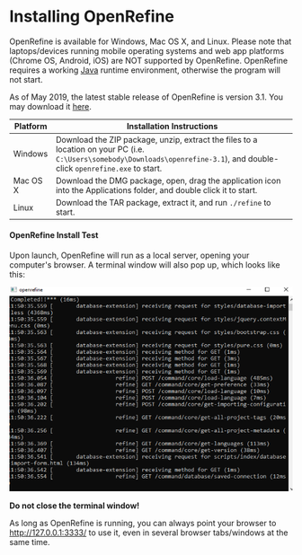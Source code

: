 # Installing OpenRefine

OpenRefine is available for Windows, Mac OS X, and Linux. Please note that laptops/devices running mobile operating systems and web app platforms (Chrome OS, Android, iOS) are NOT supported by OpenRefine. OpenRefine requires a working [Java](https://www.java.com/en/download/) runtime environment, otherwise the program will not start.

As of May 2019, the latest stable release of OpenRefine is version 3.1. You may download it [here](http://openrefine.org/download.html).

| Platform | Installation Instructions |
---------|---------------------------|
| Windows  | Download the ZIP package, unzip, extract the files to a location on your PC (i.e. `C:\Users\somebody\Downloads\openrefine-3.1`), and double-click `openrefine.exe` to start. |
| Mac OS X | Download the DMG package, open, drag the application icon into the Applications folder, and double click it to start. |
| Linux | Download the TAR package, extract it, and run `./refine` to start. |

#### OpenRefine Install Test

Upon launch, OpenRefine will run as a local server, opening your computer's browser. A terminal window will also pop up, which looks like this:

![OpenRefineTerminalWindow](/images/OR-terminal-window.PNG)

**Do not close the terminal window!**

As long as OpenRefine is running, you can always point your browser to http://127.0.0.1:3333/ to use it, even in several browser tabs/windows at the same time.
